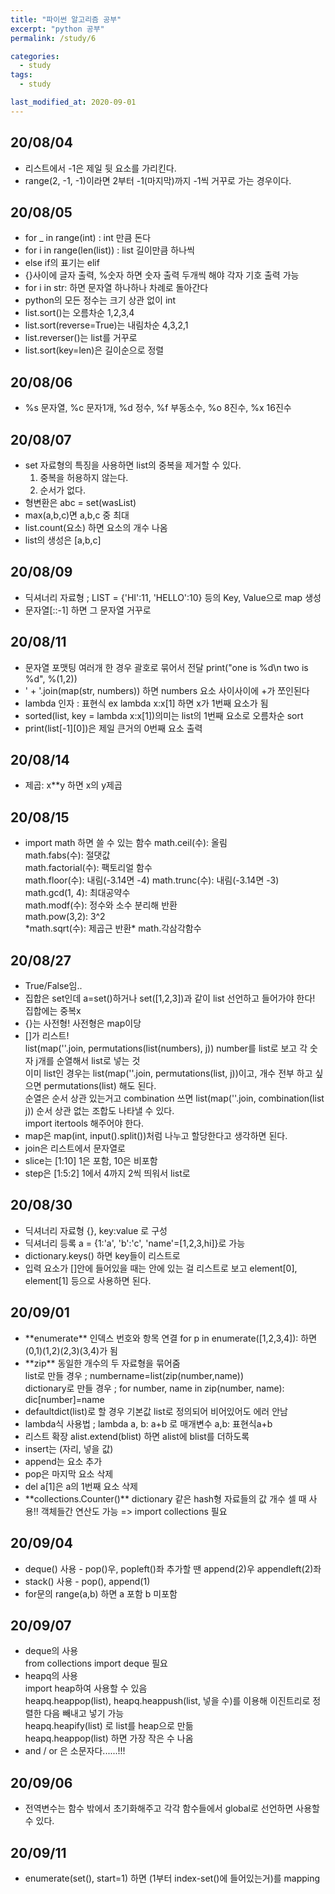```yaml
---
title: "파이썬 알고리즘 공부"
excerpt: "python 공부"
permalink: /study/6

categories:
  - study
tags:
  - study

last_modified_at: 2020-09-01
---
```

## 20/08/04
- 리스트에서 -1은 제일 뒷 요소를 가리킨다.  
- range(2, -1, -1)이라면 2부터 -1(마지막)까지 -1씩 거꾸로 가는 경우이다.  

## 20/08/05
- for _ in range(int) : int 만큼 돈다  
- for i in range(len(list)) : list 길이만큼 하나씩  
- else if의 표기는 elif  
- {}사이에 글자 출력, %숫자 하면 숫자 출력 두개씩 해야 각자 기호 출력 가능
- for i in str: 하면 문자열 하나하나 차례로 돌아간다  
- python의 모든 정수는 크기 상관 없이 int  
- list.sort()는 오름차순 1,2,3,4
- list.sort(reverse=True)는 내림차순 4,3,2,1
- list.reverser()는 list를 거꾸로
- list.sort(key=len)은 길이순으로 정렬

## 20/08/06
- %s 문자열, %c 문자1개, %d 정수, %f 부동소수, %o 8진수, %x 16진수

## 20/08/07
- set 자료형의 특징을 사용하면 list의 중복을 제거할 수 있다.
  1. 중복을 허용하지 않는다.
  2. 순서가 없다.
- 형변환은 abc = set(wasList)
- max(a,b,c)면 a,b,c 중 최대
- list.count(요소) 하면 요소의 개수 나옴
- list의 생성은 [a,b,c]

## 20/08/09
- 딕셔너리 자료형 ; LIST = {'HI':11, 'HELLO':10} 등의 Key, Value으로 map 생성
- 문자열[::-1] 하면 그 문자열 거꾸로 

## 20/08/11
- 문자열 포맷팅 여러개 한 경우 괄호로 묶어서 전달 print("one is %d\n two is %d", %(1,2))
- ' + '.join(map(str, numbers)) 하면 numbers 요소 사이사이에 +가 쪼인된다
- lambda 인자 : 표현식 ex lambda x:x[1] 하면 x가 1번째 요소가 됨
- sorted(list, key = lambda x:x[1])의미는 list의 1번째 요소로 오름차순 sort
- print(list[-1][0])은 제일 큰거의 0번째 요소 출력

## 20/08/14
- 제곱: x**y 하면 x의 y제곱

## 20/08/15
- import math 하면 쓸 수 있는 함수
    math.ceil(수): 올림  
    math.fabs(수): 절댓값  
    math.factorial(수): 팩토리얼 함수  
    math.floor(수): 내림(-3.14면 -4)
    math.trunc(수): 내림(-3.14면 -3)  
    math.gcd(1, 4): 최대공약수  
    math.modf(수): 정수와 소수 분리해 반환  
    math.pow(3,2): 3^2  
    \*math.sqrt(수): 제곱근 반환\*
    math.각삼각함수

## 20/08/27
- True/False임..  
- 집합은 set인데 a=set()하거나 set([1,2,3])과 같이 list 선언하고 들어가야 한다! 집합에는 중복x  
- {}는 사전형! 사전형은 map이당  
- []가 리스트!  
    list(map(''.join, permutations(list(numbers), j)) number를 list로 보고 각 숫자 j개를 순열해서 list로 넣는 것  
    이미 list인 경우는 list(map(''.join, permutations(list, j))이고, 개수 전부 하고 싶으면 permutations(list) 해도 된다.  
    순열은 순서 상관 있는거고 combination 쓰면 list(map(''.join, combination(list j)) 순서 상관 없는 조합도 나타낼 수 있다.  
    import itertools 해주어야 한다.  
- map은 map(int, input().split())처럼 나누고 할당한다고 생각하면 된다.  
- join은 리스트에서 문자열로  
- slice는 [1:10] 1은 포함, 10은 비포함  
- step은 [1:5:2] 1에서 4까지 2씩 띄워서 list로

## 20/08/30
- 딕셔너리 자료형 {}, key:value 로 구성  
- 딕셔너리 등록 a = {1:'a', 'b':'c', 'name'=[1,2,3,hi]}로 가능  
- dictionary.keys() 하면 key들이 리스트로  
- 입력 요소가 []안에 들어있을 때는 안에 있는 걸 리스트로 보고 element[0], element[1] 등으로 사용하면 된다.  

## 20/09/01
- \*\*enumerate\*\* 인덱스 번호와 항목 연결 for p in enumerate([1,2,3,4]): 하면 (0,1)(1,2)(2,3)(3,4)가 됨  
- \*\*zip\*\* 동일한 개수의 두 자료형을 묶어줌  
list로 만들 경우 ; numbername=list(zip(number,name))  
dictionary로 만들 경우 ; for number, name in zip(number, name): dic[number]=name  
- defaultdict(list)로 할 경우 기본값 list로 정의되어 비어있어도 에러 안남
- lambda식 사용법 ; lambda a, b: a+b 로 매개변수 a,b: 표현식a+b
- 리스트 확장 alist.extend(blist) 하면 alist에 blist를 더하도록
- insert는 (자리, 넣을 값)
- append는 요소 추가
- pop은 마지막 요소 삭제
- del a[1]은 a의 1번째 요소 삭제
- \*\*collections.Counter()\*\* dictionary 같은 hash형 자료들의 값 개수 셀 때 사용!! 객체들간 연산도 가능 => import collections 필요  

## 20/09/04
- deque() 사용 - pop()우, popleft()좌 추가할 땐 append(2)우 appendleft(2)좌
- stack() 사용 - pop(), append(1)
- for문의 range(a,b) 하면 a 포함 b 미포함

## 20/09/07
- deque의 사용  
  from collections import deque 필요  
- heapq의 사용   
    import heap하여 사용할 수 있음   
    heapq.heappop(list), heapq.heappush(list, 넣을 수)를 이용해 이진트리로 정렬한 다음 빼내고 넣기 가능  
    heapq.heapify(list) 로 list를 heap으로 만듦  
    heapq.heappop(list) 하면 가장 작은 수 나옴  
- and / or 은 소문자다......!!!  

## 20/09/06  
- 전역변수는 함수 밖에서 초기화해주고 각각 함수들에서 global로 선언하면 사용할 수 있다.  

## 20/09/11
- enumerate(set(), start=1) 하면 (1부터 index-set()에 들어있는거)를 mapping  